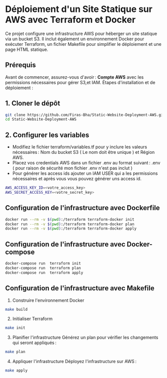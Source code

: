 
# Déploiement d'un Site Statique sur AWS avec Terraform et Docker

Ce projet configure une infrastructure AWS pour héberger un site statique via un bucket S3. Il inclut également un environnement Docker pour exécuter Terraform, un fichier Makefile pour simplifier le déploiement et une page HTML statique.

## Prérequis

Avant de commencer, assurez-vous d'avoir :
**Compte AWS** avec les permissions nécessaires pour gérer S3,et IAM.
Étapes d'installation et de déploiement : 
## 1. Cloner le dépôt
 ```bash
git clone https://github.com/Firas-Bha/Static-Website-Deployment-AWS.git
cd Static-Website-Deployment-AWS
  ```
## 2. Configurer les variables
- Modifiez le fichier terraform/variables.tf pour y inclure les valeurs nécessaires :
Nom du bucket S3 ( Le nom doit être unique ) et Région AWS.
- Placez vos credentials AWS dans un fichier .env au format suivant : .env ( pour raison de sécurité mon fichier .env n'est pas inclut )
- Pour générer les access ids ajouter un IAM USER qui a les permissions nécessaires et après vous vous pouvez générer uns access id.
```bash
AWS_ACCESS_KEY_ID=<votre_access_key>
AWS_SECRET_ACCESS_KEY=<votre_secret_key>
```
## Configuration de l'infrastructure avec Dockerfile
```bash
docker run --rm -v $(pwd):/terraform terraform-docker init
docker run --rm -v $(pwd):/terraform terraform-docker plan
docker run --rm -v $(pwd):/terraform terraform-docker apply
```


## Configuration de l'infrastructure avec Docker-compose
```bash
docker-compose run  terraform init
docker-compose run  terraform plan
docker-compose run  terraform apply
```


## Configuration de l'infrastructure avec Makefile 

1. Construire l'environnement Docker
```bash
make build
```
2. Initialiser Terraform
```bash
make init
```
3. Planifier l'infrastructure
Générez un plan pour vérifier les changements qui seront appliqués :
```bash
make plan
```
4. Appliquer l'infrastructure
Déployez l'infrastructure sur AWS :
```bash
make apply
```

  
